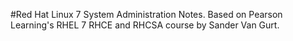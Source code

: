 #Red Hat Linux 7 System Administration Notes.
Based on Pearson Learning's RHEL 7 RHCE and RHCSA course by Sander Van Gurt.

